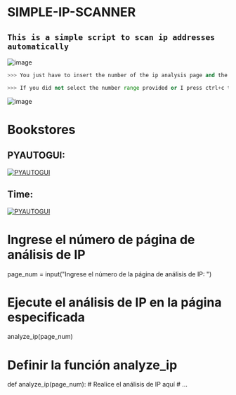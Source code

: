 # SIMPLE-IP-SCANNER
##  ```This is a simple script to scan ip addresses automatically```
![image](https://user-images.githubusercontent.com/90658763/230069503-236129b3-eac8-43f2-9b06-9c76891ddc6a.png)


 ```Python
>>> You just have to insert the number of the ip analysis page and the script will do the job
```
 ```Python
>>> If you did not select the number range provided or I press ctrl+c the following message will appear
```
![image](https://user-images.githubusercontent.com/90658763/230066184-311b0a96-cbca-4201-8214-769a29ff54d8.png)

# Bookstores 
## PYAUTOGUI: 
[![PYAUTOGUI](https://user-images.githubusercontent.com/90658763/230066754-a0efa148-80ad-4125-adf7-8b20ba5d8f5a.png)](https://pypi.org/project/PyAutoGUI/)
## Time:
[![PYAUTOGUI](https://user-images.githubusercontent.com/90658763/230068207-427739fa-c224-4d12-a74b-3ea9d7816b7c.png)](https://docs.python.org/3/library/time.html)

# Ingrese el número de página de análisis de IP
page_num = input("Ingrese el número de la página de análisis de IP: ")

# Ejecute el análisis de IP en la página especificada
analyze_ip(page_num)

# Definir la función analyze_ip
def analyze_ip(page_num):
    # Realice el análisis de IP aquí
    # ...

